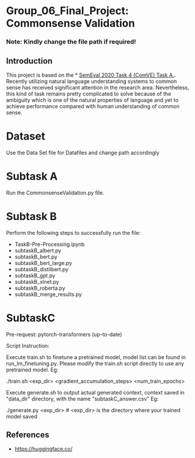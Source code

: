 # Group_06_Final_Project: Commonsense Validation

### Note: Kindly change the file path if required!

## Introduction 
This project is based on the * [SemEval 2020 Task 4 (ComVE) Task A.](https://competitions.codalab.org/competitions/21080). Recently utilizing natural language understanding systems to common sense has received significant attention in the research area. Nevertheless, this kind of task remains pretty complicated to solve because of the ambiguity which is one of the natural properties of language and yet to achieve performance compared with human understanding of common sense.  

# Dataset
Use the Data Set file for Datafiles and change path accordingly

# Subtask A
Run the CommonsenseValidation.py file.

# Subtask B 
Perform the following steps to successfully run the file:

* TaskB-Pre-Processing.ipynb
* subtaskB_albert.py
* subtaskB_bert.py
* subtaskB_bert_large.py
* subtaskB_distilbert.py
* subtaskB_gpt.py
* subtaskB_xlnet.py
* subtaskB_roberta.py
* subtaskB_merge_results.py

# SubtaskC

Pre-request: pytorch-transformers (up-to-date)

Script Instruction:

Execute train.sh to finetune a pretrained model, model list can be found in run_lm_finetuning.py. Please modify the train.sh script directly to use any pretrained model.
Eg:

./train.sh <exp_dir> <gradient_accumulation_steps> <num_train_epochs>

Execute generate.sh to output actual generated context, context saved in "data_dir" directory, with the name "subtaskC_answer.csv"
Eg:

./generate.py <exp_dir> # <exp_dir> is the directory where your trained model saved
 
 
## References 
* https://huggingface.co/ 
